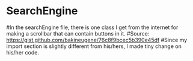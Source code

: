 # SearchEngine
#In the searchEngine file, there is one class I get from the internet for making a scrollbar that can contain buttons in it.
#Source: https://gist.github.com/bakineugene/76c8f9bcec5b390e45df
#Since my import section is slightly different from his/hers, I made tiny change on his/her code.
